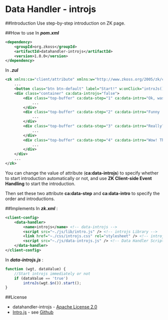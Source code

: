 # Data Handler - introjs

##Introduction
Use step-by-step introduction on ZK page.

##How to use
In ***pom.xml***
```xml
<dependency>
    <groupId>org.zkoss</groupId>
    <artifactId>datahandler-introjs</artifactId>
    <version>1.0.0</version>
</dependency>
```

In ***.zul***
```xml
<zk xmlns:ca="client/attribute" xmlns:w="http://www.zkoss.org/2005/zk/client">
    ...
    <button class="btn btn-default" label="Start!" w:onClick="introJs().start();" />
    <div class="container" ca:data-introjs="false">
        <div class="top-buffer" ca:data-step="1" ca:data-intro="Ok, wasn't that fun?">
            ...
        </div>
        <div class="top-buffer" ca:data-step="2" ca:data-intro="Funny :D" ca:data-position="top">
            ...
        </div>
        <div class="top-buffer" ca:data-step="3" ca:data-intro="Really? Thanks!" ca:data-position="bottom">
            ...
        </div>
        <div class="top-buffer" ca:data-step="4" ca:data-intro="Wow! That's great!">
            ...
        </div>
    </div>
    ...
</zk>
```
You can change the value of attribute (**ca:data-introjs**) to specify whether to start introduction automatically or not, and use **ZK Client-side Event Handling** to start the introduction.

Then set these two attribute **ca:data-step** and **ca:data-intro** to specify the order and introductions.

##Implements
In ***zk.xml*** :
```xml
<client-config>
	<data-handler>
		<name>introjs</name> <!-- data-introjs -->
		<script src="~./js/lib/intro.js" /> <!-- introjs Library -->
        <link href="~./css/introjs.css" rel="stylesheet" /> <!-- introjs css -->
        <script src="~./js/data-introjs.js" /> <!-- Data Handler Script -->
	</data-handler>
</client-config>
```
In ***data-introjs.js*** :

```javascript
function (wgt, dataValue) {
	//Start introjs immediately or not
	if (dataValue == 'true')
		introJs(wgt.$n()).start();
}
```
##License
* datahandler-introjs - [Apache License 2.0](http://www.apache.org/licenses/LICENSE-2.0)
* [Intro.js](http://usablica.github.io/intro.js/) - see [Github](https://github.com/usablica/intro.js)


